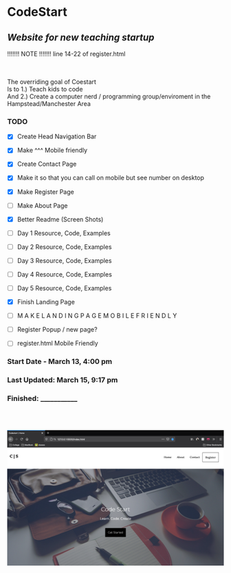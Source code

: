 # CodeStart
## _Website for new teaching startup_

!!!!!!! NOTE !!!!!!! 
line 14-22 of register.html



<br>
<br>
The overriding goal of Coestart<br>
Is to 1.) Teach kids to code<br>
And 2.) Create a computer nerd / programming group/enviroment in the<br>
Hampstead/Manchester Area

### TODO
- [x] Create Head Navigation Bar
- [x] Make ^^^ Mobile friendly
- [x] Create Contact Page
- [x] Make it so that you can call on mobile but see number on desktop
- [x] Make Register Page
- [ ] Make About Page
- [x] Better Readme (Screen Shots)
- [ ] Day 1 Resource, Code, Examples
- [ ] Day 2 Resource, Code, Examples
- [ ] Day 3 Resource, Code, Examples
- [ ] Day 4 Resource, Code, Examples
- [ ] Day 5 Resource, Code, Examples
- [x] Finish Landing Page
- [ ] M A K E  L A N D I N G  P A G E  M O B I L E  F R I E N D L Y 
- [ ] Register Popup / new page?
- [ ] register.html Mobile Friendly



### Start Date - March 13, 4:00 pm

### Last Updated: March 15, 9:17 pm

### Finished: ___________



<br>
<br>

![Screenshot](https://raw.githubusercontent.com/BradyCodes/CodeStart/main/Assets/ScreenShot1.png)
